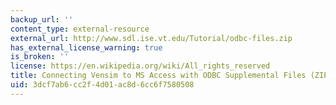 ```yaml
---
backup_url: ''
content_type: external-resource
external_url: http://www.sdl.ise.vt.edu/Tutorial/odbc-files.zip
has_external_license_warning: true
is_broken: ''
license: https://en.wikipedia.org/wiki/All_rights_reserved
title: Connecting Vensim to MS Access with ODBC Supplemental Files (ZIP)
uid: 3dcf7ab6-cc2f-4d01-ac8d-6cc6f7580508
---
```

